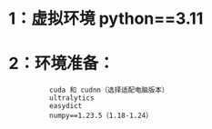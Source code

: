 # 1：虚拟环境 python==3.11
# 2：环境准备：
              cuda 和 cudnn（选择适配电脑版本）
              ultralytics
              easydict
              numpy==1.23.5（1.18-1.24）
              
